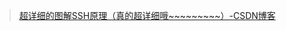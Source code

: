 >[超详细的图解SSH原理（真的超详细哦\~\~\~\~\~\~\~\~\~）-CSDN博客](https://blog.csdn.net/wang_qiu_hao/article/details/127902007)

